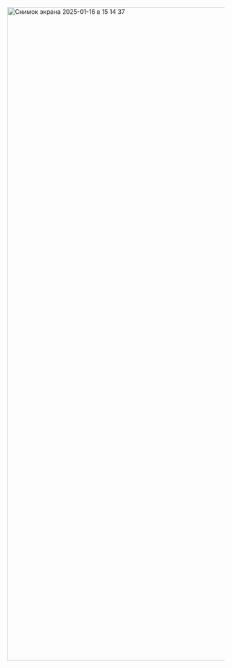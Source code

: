 <img width="1512" alt="Снимок экрана 2025-01-16 в 15 14 37" src="https://github.com/user-attachments/assets/1dfe1134-9908-40fc-a7bd-b74989187efc" />
